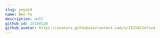 ```yaml
---
slug: yeya24
name: Ben Ye
description: null
github_id: 25150124
github_avatar: https://avatars.githubusercontent.com/u/25150124?v=4
---
```


